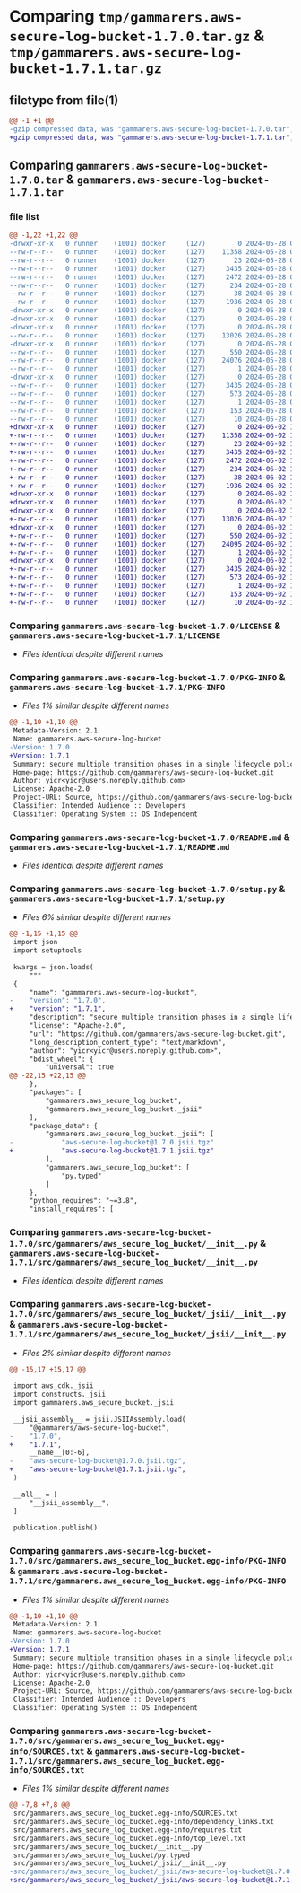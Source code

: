 # Comparing `tmp/gammarers.aws-secure-log-bucket-1.7.0.tar.gz` & `tmp/gammarers.aws-secure-log-bucket-1.7.1.tar.gz`

## filetype from file(1)

```diff
@@ -1 +1 @@
-gzip compressed data, was "gammarers.aws-secure-log-bucket-1.7.0.tar", last modified: Tue May 28 04:31:09 2024, max compression
+gzip compressed data, was "gammarers.aws-secure-log-bucket-1.7.1.tar", last modified: Sun Jun  2 18:25:03 2024, max compression
```

## Comparing `gammarers.aws-secure-log-bucket-1.7.0.tar` & `gammarers.aws-secure-log-bucket-1.7.1.tar`

### file list

```diff
@@ -1,22 +1,22 @@
-drwxr-xr-x   0 runner    (1001) docker     (127)        0 2024-05-28 04:31:09.984647 gammarers.aws-secure-log-bucket-1.7.0/
--rw-r--r--   0 runner    (1001) docker     (127)    11358 2024-05-28 04:30:58.000000 gammarers.aws-secure-log-bucket-1.7.0/LICENSE
--rw-r--r--   0 runner    (1001) docker     (127)       23 2024-05-28 04:30:58.000000 gammarers.aws-secure-log-bucket-1.7.0/MANIFEST.in
--rw-r--r--   0 runner    (1001) docker     (127)     3435 2024-05-28 04:31:09.984647 gammarers.aws-secure-log-bucket-1.7.0/PKG-INFO
--rw-r--r--   0 runner    (1001) docker     (127)     2472 2024-05-28 04:30:58.000000 gammarers.aws-secure-log-bucket-1.7.0/README.md
--rw-r--r--   0 runner    (1001) docker     (127)      234 2024-05-28 04:30:58.000000 gammarers.aws-secure-log-bucket-1.7.0/pyproject.toml
--rw-r--r--   0 runner    (1001) docker     (127)       38 2024-05-28 04:31:09.984647 gammarers.aws-secure-log-bucket-1.7.0/setup.cfg
--rw-r--r--   0 runner    (1001) docker     (127)     1936 2024-05-28 04:30:58.000000 gammarers.aws-secure-log-bucket-1.7.0/setup.py
-drwxr-xr-x   0 runner    (1001) docker     (127)        0 2024-05-28 04:31:09.980647 gammarers.aws-secure-log-bucket-1.7.0/src/
-drwxr-xr-x   0 runner    (1001) docker     (127)        0 2024-05-28 04:31:09.980647 gammarers.aws-secure-log-bucket-1.7.0/src/gammarers/
-drwxr-xr-x   0 runner    (1001) docker     (127)        0 2024-05-28 04:31:09.984647 gammarers.aws-secure-log-bucket-1.7.0/src/gammarers/aws_secure_log_bucket/
--rw-r--r--   0 runner    (1001) docker     (127)    13026 2024-05-28 04:30:58.000000 gammarers.aws-secure-log-bucket-1.7.0/src/gammarers/aws_secure_log_bucket/__init__.py
-drwxr-xr-x   0 runner    (1001) docker     (127)        0 2024-05-28 04:31:09.984647 gammarers.aws-secure-log-bucket-1.7.0/src/gammarers/aws_secure_log_bucket/_jsii/
--rw-r--r--   0 runner    (1001) docker     (127)      550 2024-05-28 04:30:58.000000 gammarers.aws-secure-log-bucket-1.7.0/src/gammarers/aws_secure_log_bucket/_jsii/__init__.py
--rw-r--r--   0 runner    (1001) docker     (127)    24076 2024-05-28 04:30:58.000000 gammarers.aws-secure-log-bucket-1.7.0/src/gammarers/aws_secure_log_bucket/_jsii/aws-secure-log-bucket@1.7.0.jsii.tgz
--rw-r--r--   0 runner    (1001) docker     (127)        1 2024-05-28 04:30:58.000000 gammarers.aws-secure-log-bucket-1.7.0/src/gammarers/aws_secure_log_bucket/py.typed
-drwxr-xr-x   0 runner    (1001) docker     (127)        0 2024-05-28 04:31:09.984647 gammarers.aws-secure-log-bucket-1.7.0/src/gammarers.aws_secure_log_bucket.egg-info/
--rw-r--r--   0 runner    (1001) docker     (127)     3435 2024-05-28 04:31:09.000000 gammarers.aws-secure-log-bucket-1.7.0/src/gammarers.aws_secure_log_bucket.egg-info/PKG-INFO
--rw-r--r--   0 runner    (1001) docker     (127)      573 2024-05-28 04:31:09.000000 gammarers.aws-secure-log-bucket-1.7.0/src/gammarers.aws_secure_log_bucket.egg-info/SOURCES.txt
--rw-r--r--   0 runner    (1001) docker     (127)        1 2024-05-28 04:31:09.000000 gammarers.aws-secure-log-bucket-1.7.0/src/gammarers.aws_secure_log_bucket.egg-info/dependency_links.txt
--rw-r--r--   0 runner    (1001) docker     (127)      153 2024-05-28 04:31:09.000000 gammarers.aws-secure-log-bucket-1.7.0/src/gammarers.aws_secure_log_bucket.egg-info/requires.txt
--rw-r--r--   0 runner    (1001) docker     (127)       10 2024-05-28 04:31:09.000000 gammarers.aws-secure-log-bucket-1.7.0/src/gammarers.aws_secure_log_bucket.egg-info/top_level.txt
+drwxr-xr-x   0 runner    (1001) docker     (127)        0 2024-06-02 18:25:03.926847 gammarers.aws-secure-log-bucket-1.7.1/
+-rw-r--r--   0 runner    (1001) docker     (127)    11358 2024-06-02 18:24:53.000000 gammarers.aws-secure-log-bucket-1.7.1/LICENSE
+-rw-r--r--   0 runner    (1001) docker     (127)       23 2024-06-02 18:24:53.000000 gammarers.aws-secure-log-bucket-1.7.1/MANIFEST.in
+-rw-r--r--   0 runner    (1001) docker     (127)     3435 2024-06-02 18:25:03.926847 gammarers.aws-secure-log-bucket-1.7.1/PKG-INFO
+-rw-r--r--   0 runner    (1001) docker     (127)     2472 2024-06-02 18:24:53.000000 gammarers.aws-secure-log-bucket-1.7.1/README.md
+-rw-r--r--   0 runner    (1001) docker     (127)      234 2024-06-02 18:24:53.000000 gammarers.aws-secure-log-bucket-1.7.1/pyproject.toml
+-rw-r--r--   0 runner    (1001) docker     (127)       38 2024-06-02 18:25:03.926847 gammarers.aws-secure-log-bucket-1.7.1/setup.cfg
+-rw-r--r--   0 runner    (1001) docker     (127)     1936 2024-06-02 18:24:53.000000 gammarers.aws-secure-log-bucket-1.7.1/setup.py
+drwxr-xr-x   0 runner    (1001) docker     (127)        0 2024-06-02 18:25:03.922847 gammarers.aws-secure-log-bucket-1.7.1/src/
+drwxr-xr-x   0 runner    (1001) docker     (127)        0 2024-06-02 18:25:03.922847 gammarers.aws-secure-log-bucket-1.7.1/src/gammarers/
+drwxr-xr-x   0 runner    (1001) docker     (127)        0 2024-06-02 18:25:03.926847 gammarers.aws-secure-log-bucket-1.7.1/src/gammarers/aws_secure_log_bucket/
+-rw-r--r--   0 runner    (1001) docker     (127)    13026 2024-06-02 18:24:53.000000 gammarers.aws-secure-log-bucket-1.7.1/src/gammarers/aws_secure_log_bucket/__init__.py
+drwxr-xr-x   0 runner    (1001) docker     (127)        0 2024-06-02 18:25:03.926847 gammarers.aws-secure-log-bucket-1.7.1/src/gammarers/aws_secure_log_bucket/_jsii/
+-rw-r--r--   0 runner    (1001) docker     (127)      550 2024-06-02 18:24:53.000000 gammarers.aws-secure-log-bucket-1.7.1/src/gammarers/aws_secure_log_bucket/_jsii/__init__.py
+-rw-r--r--   0 runner    (1001) docker     (127)    24095 2024-06-02 18:24:53.000000 gammarers.aws-secure-log-bucket-1.7.1/src/gammarers/aws_secure_log_bucket/_jsii/aws-secure-log-bucket@1.7.1.jsii.tgz
+-rw-r--r--   0 runner    (1001) docker     (127)        1 2024-06-02 18:24:53.000000 gammarers.aws-secure-log-bucket-1.7.1/src/gammarers/aws_secure_log_bucket/py.typed
+drwxr-xr-x   0 runner    (1001) docker     (127)        0 2024-06-02 18:25:03.926847 gammarers.aws-secure-log-bucket-1.7.1/src/gammarers.aws_secure_log_bucket.egg-info/
+-rw-r--r--   0 runner    (1001) docker     (127)     3435 2024-06-02 18:25:03.000000 gammarers.aws-secure-log-bucket-1.7.1/src/gammarers.aws_secure_log_bucket.egg-info/PKG-INFO
+-rw-r--r--   0 runner    (1001) docker     (127)      573 2024-06-02 18:25:03.000000 gammarers.aws-secure-log-bucket-1.7.1/src/gammarers.aws_secure_log_bucket.egg-info/SOURCES.txt
+-rw-r--r--   0 runner    (1001) docker     (127)        1 2024-06-02 18:25:03.000000 gammarers.aws-secure-log-bucket-1.7.1/src/gammarers.aws_secure_log_bucket.egg-info/dependency_links.txt
+-rw-r--r--   0 runner    (1001) docker     (127)      153 2024-06-02 18:25:03.000000 gammarers.aws-secure-log-bucket-1.7.1/src/gammarers.aws_secure_log_bucket.egg-info/requires.txt
+-rw-r--r--   0 runner    (1001) docker     (127)       10 2024-06-02 18:25:03.000000 gammarers.aws-secure-log-bucket-1.7.1/src/gammarers.aws_secure_log_bucket.egg-info/top_level.txt
```

### Comparing `gammarers.aws-secure-log-bucket-1.7.0/LICENSE` & `gammarers.aws-secure-log-bucket-1.7.1/LICENSE`

 * *Files identical despite different names*

### Comparing `gammarers.aws-secure-log-bucket-1.7.0/PKG-INFO` & `gammarers.aws-secure-log-bucket-1.7.1/PKG-INFO`

 * *Files 1% similar despite different names*

```diff
@@ -1,10 +1,10 @@
 Metadata-Version: 2.1
 Name: gammarers.aws-secure-log-bucket
-Version: 1.7.0
+Version: 1.7.1
 Summary: secure multiple transition phases in a single lifecycle policy bucket.
 Home-page: https://github.com/gammarers/aws-secure-log-bucket.git
 Author: yicr<yicr@users.noreply.github.com>
 License: Apache-2.0
 Project-URL: Source, https://github.com/gammarers/aws-secure-log-bucket.git
 Classifier: Intended Audience :: Developers
 Classifier: Operating System :: OS Independent
```

### Comparing `gammarers.aws-secure-log-bucket-1.7.0/README.md` & `gammarers.aws-secure-log-bucket-1.7.1/README.md`

 * *Files identical despite different names*

### Comparing `gammarers.aws-secure-log-bucket-1.7.0/setup.py` & `gammarers.aws-secure-log-bucket-1.7.1/setup.py`

 * *Files 6% similar despite different names*

```diff
@@ -1,15 +1,15 @@
 import json
 import setuptools
 
 kwargs = json.loads(
     """
 {
     "name": "gammarers.aws-secure-log-bucket",
-    "version": "1.7.0",
+    "version": "1.7.1",
     "description": "secure multiple transition phases in a single lifecycle policy bucket.",
     "license": "Apache-2.0",
     "url": "https://github.com/gammarers/aws-secure-log-bucket.git",
     "long_description_content_type": "text/markdown",
     "author": "yicr<yicr@users.noreply.github.com>",
     "bdist_wheel": {
         "universal": true
@@ -22,15 +22,15 @@
     },
     "packages": [
         "gammarers.aws_secure_log_bucket",
         "gammarers.aws_secure_log_bucket._jsii"
     ],
     "package_data": {
         "gammarers.aws_secure_log_bucket._jsii": [
-            "aws-secure-log-bucket@1.7.0.jsii.tgz"
+            "aws-secure-log-bucket@1.7.1.jsii.tgz"
         ],
         "gammarers.aws_secure_log_bucket": [
             "py.typed"
         ]
     },
     "python_requires": "~=3.8",
     "install_requires": [
```

### Comparing `gammarers.aws-secure-log-bucket-1.7.0/src/gammarers/aws_secure_log_bucket/__init__.py` & `gammarers.aws-secure-log-bucket-1.7.1/src/gammarers/aws_secure_log_bucket/__init__.py`

 * *Files identical despite different names*

### Comparing `gammarers.aws-secure-log-bucket-1.7.0/src/gammarers/aws_secure_log_bucket/_jsii/__init__.py` & `gammarers.aws-secure-log-bucket-1.7.1/src/gammarers/aws_secure_log_bucket/_jsii/__init__.py`

 * *Files 2% similar despite different names*

```diff
@@ -15,17 +15,17 @@
 
 import aws_cdk._jsii
 import constructs._jsii
 import gammarers.aws_secure_bucket._jsii
 
 __jsii_assembly__ = jsii.JSIIAssembly.load(
     "@gammarers/aws-secure-log-bucket",
-    "1.7.0",
+    "1.7.1",
     __name__[0:-6],
-    "aws-secure-log-bucket@1.7.0.jsii.tgz",
+    "aws-secure-log-bucket@1.7.1.jsii.tgz",
 )
 
 __all__ = [
     "__jsii_assembly__",
 ]
 
 publication.publish()
```

### Comparing `gammarers.aws-secure-log-bucket-1.7.0/src/gammarers.aws_secure_log_bucket.egg-info/PKG-INFO` & `gammarers.aws-secure-log-bucket-1.7.1/src/gammarers.aws_secure_log_bucket.egg-info/PKG-INFO`

 * *Files 1% similar despite different names*

```diff
@@ -1,10 +1,10 @@
 Metadata-Version: 2.1
 Name: gammarers.aws-secure-log-bucket
-Version: 1.7.0
+Version: 1.7.1
 Summary: secure multiple transition phases in a single lifecycle policy bucket.
 Home-page: https://github.com/gammarers/aws-secure-log-bucket.git
 Author: yicr<yicr@users.noreply.github.com>
 License: Apache-2.0
 Project-URL: Source, https://github.com/gammarers/aws-secure-log-bucket.git
 Classifier: Intended Audience :: Developers
 Classifier: Operating System :: OS Independent
```

### Comparing `gammarers.aws-secure-log-bucket-1.7.0/src/gammarers.aws_secure_log_bucket.egg-info/SOURCES.txt` & `gammarers.aws-secure-log-bucket-1.7.1/src/gammarers.aws_secure_log_bucket.egg-info/SOURCES.txt`

 * *Files 1% similar despite different names*

```diff
@@ -7,8 +7,8 @@
 src/gammarers.aws_secure_log_bucket.egg-info/SOURCES.txt
 src/gammarers.aws_secure_log_bucket.egg-info/dependency_links.txt
 src/gammarers.aws_secure_log_bucket.egg-info/requires.txt
 src/gammarers.aws_secure_log_bucket.egg-info/top_level.txt
 src/gammarers/aws_secure_log_bucket/__init__.py
 src/gammarers/aws_secure_log_bucket/py.typed
 src/gammarers/aws_secure_log_bucket/_jsii/__init__.py
-src/gammarers/aws_secure_log_bucket/_jsii/aws-secure-log-bucket@1.7.0.jsii.tgz
+src/gammarers/aws_secure_log_bucket/_jsii/aws-secure-log-bucket@1.7.1.jsii.tgz
```

